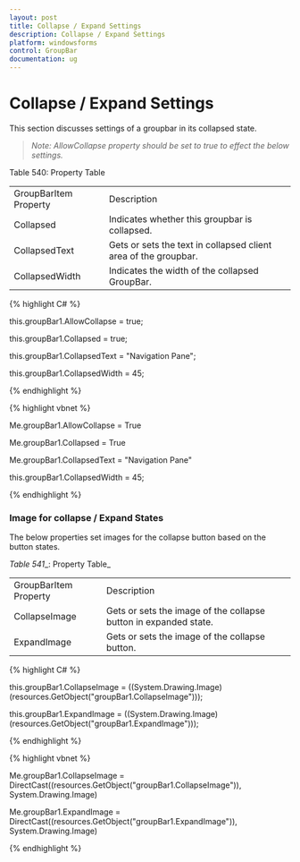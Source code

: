 ```yaml
---
layout: post
title: Collapse / Expand Settings
description: Collapse / Expand Settings
platform: windowsforms
control: GroupBar
documentation: ug
---
```

# Collapse / Expand Settings

This section discusses settings of a groupbar in its collapsed state. 

> _Note: AllowCollapse property should be set to true to effect the below settings._
 
Table 540: Property Table
<table>
<tr>
<td>
GroupBarItem Property</td><td>
Description</td></tr>
<tr>
<td>
Collapsed</td><td>
Indicates whether this groupbar is collapsed.</td></tr>
<tr>
<td>
CollapsedText</td><td>
Gets or sets the text in collapsed client area of the groupbar.</td></tr>
<tr>
<td>
CollapsedWidth</td><td>
Indicates the width of the collapsed GroupBar.</td></tr>
</table>


{% highlight C# %}  

this.groupBar1.AllowCollapse = true;

this.groupBar1.Collapsed = true;

this.groupBar1.CollapsedText = "Navigation Pane";

this.groupBar1.CollapsedWidth = 45;

{% endhighlight %}



{% highlight vbnet %} 

Me.groupBar1.AllowCollapse = True

Me.groupBar1.Collapsed = True

Me.groupBar1.CollapsedText = "Navigation Pane"

this.groupBar1.CollapsedWidth = 45;

{% endhighlight %}


### Image for collapse / Expand States

The below properties set images for the collapse button based on the button states.

_Table_ _541__: Property Table_

<table>
<tr>
<td>
GroupBarItem Property</td><td>
Description</td></tr>
<tr>
<td>
CollapseImage</td><td>
Gets or sets the image of the collapse button in expanded state.</td></tr>
<tr>
<td>
ExpandImage</td><td>
Gets or sets the image of the collapse button.</td></tr>
</table>


{% highlight C# %}  

this.groupBar1.CollapseImage = ((System.Drawing.Image)(resources.GetObject("groupBar1.CollapseImage")));

this.groupBar1.ExpandImage = ((System.Drawing.Image)(resources.GetObject("groupBar1.ExpandImage")));

{% endhighlight %}


{% highlight vbnet %} 

Me.groupBar1.CollapseImage = DirectCast((resources.GetObject("groupBar1.CollapseImage")), System.Drawing.Image) 

Me.groupBar1.ExpandImage = DirectCast((resources.GetObject("groupBar1.ExpandImage")), System.Drawing.Image) 

{% endhighlight %}
